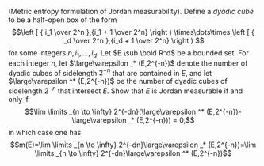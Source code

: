 (Metric entropy formulation of Jordan measurability). 
Define a $dyadic\ cube$ to be a half-open box of the form 
$$\left [ { i_1 \over 2^n },{i_1 + 1 \over 2^n} \right ) \times\dots\times \left [ { i_d \over 2^n },{i_d + 1 \over 2^n} \right ) $$ 
for some integers $n, i_1,\dots ,i_d$. Let $E \sub \bold R^d$ be a bounded set. For each integer $n$, let $\large\varepsilon _* (E,2^{-n})$ denote the number of dyadic cubes of sidelength
$2^{-n}$ that are contained in $E$, and let $\large\varepsilon ^* (E,2^{-n})$ be the number of dyadic cubes of sidelength $2^{-n}$ that intersect $E$. Show that $E$ is Jordan measurable if and only if 
$$\lim \limits _{n \to \infty} 2^{-dn}(\large\varepsilon ^* (E,2^{-n})-\large\varepsilon _* (E,2^{-n})) = 0,$$
in which case one has$$m(E)=\lim \limits _{n \to \infty} 2^{-dn}\large\varepsilon _* (E,2^{-n})=\lim \limits _{n \to \infty} 2^{-dn}\large\varepsilon ^* (E,2^{-n})$$